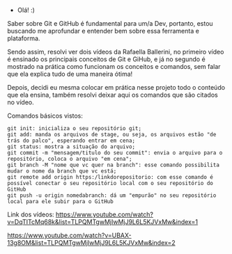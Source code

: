 - Olá! :)

Saber sobre Git e GitHub é fundamental para um/a Dev, portanto, estou buscando me aprofundar e entender bem sobre essa ferramenta e plataforma. 

Sendo assim, resolvi ver dois vídeos da Rafaella Ballerini, no primeiro vídeo é ensinado os principais conceitos de Git e GiHub, e já no segundo é mostrado na prática como funcionam os conceitos e comandos, sem falar que ela explica tudo de uma maneira ótima! 

Depois, decidi eu mesma colocar em prática nesse projeto todo o conteúdo que ela ensina, também resolvi deixar aqui os comandos que são citados no vídeo. 


Comandos básicos vistos:

    git init: inicializa o seu repositório git;
    git add: manda os arquivos de stage, ou seja, os arquivos estão "de trás do palco", esperando entrar em cena; 
    git status: mostra a situação do arquivo;
    git commit -m "mensagem/titulo do seu commit": envia o arquivo para o repositório, coloca o arquivo "em cena";
    git branch -M "nome que vc quer na branch": esse comando possibilita mudar o nome da branch que vc está;
    git remote add origin https:/linkdorepositorio: com esse comando é possível conectar o seu repositório local com o seu repositório do GitHub 
    git push -u origin nomedabranch: dá um "empurão" no seu repositório local para ele subir para o GitHub


Link dos vídeos: 
https://www.youtube.com/watch?v=DqTITcMq68k&list=TLPQMTgwMjIwMjJ9L6L5KJVxMw&index=1 

https://www.youtube.com/watch?v=UBAX-13g8OM&list=TLPQMTgwMjIwMjJ9L6L5KJVxMw&index=2
